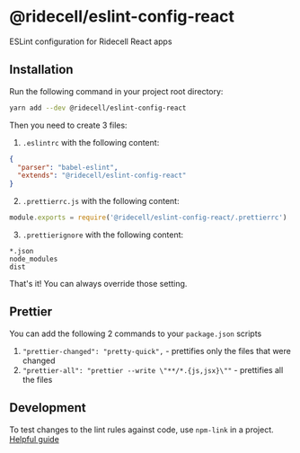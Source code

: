 # @ridecell/eslint-config-react

ESLint configuration for Ridecell React apps

## Installation

Run the following command in your project root directory:

```bash
yarn add --dev @ridecell/eslint-config-react
```

Then you need to create 3 files:

 1. `.eslintrc` with the following content:

```json
{
  "parser": "babel-eslint",
  "extends": "@ridecell/eslint-config-react"
}
```

 2. `.prettierrc.js` with the following content:

```javascript
module.exports = require('@ridecell/eslint-config-react/.prettierrc')
```

 3. `.prettierignore` with the following content:

```
*.json
node_modules
dist
```

That's it! You can always override those setting.

## Prettier

You can add the following 2 commands to your `package.json` scripts

 1. `"prettier-changed": "pretty-quick",` - prettifies only the files that were changed
 2. `"prettier-all": "prettier --write \"**/*.{js,jsx}\""` - prettifies all the files

## Development

To test changes to the lint rules against code, use `npm-link` in a project. [Helpful guide](http://justjs.com/posts/npm-link-developing-your-own-npm-modules-without-tears)
